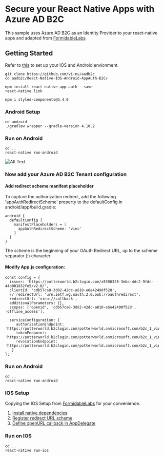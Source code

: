 # Secure your React Native Apps with Azure AD B2C

This sample uses Azure AD B2C as an Identity Provider to your react-native apps and adapted from [FormidableLabs](https://github.com/FormidableLabs/react-native-app-auth).

## Getting Started

Refer to [this](https://facebook.github.io/react-native/docs/getting-started) to set up your IOS and Android envionment.

```
git clone https://github.com/vi-nu/aadb2c
cd aadb2c/React-Native-IOS-Android-AppAuth-B2C/

npm install react-native-app-auth --save
react-native link

npm i styled-components@3.4.9

```

### Android Setup

```
cd android
./gradlew wrapper --gradle-version 4.10.2

```

### Run on Android

```
cd ..
react-native run-android
```

![Alt Text](https://media.giphy.com/media/9x4TVor33c2aX1E3WY/giphy.gif)

### Now add your Azure AD B2C Tenant configuration

#### Add redirect scheme manifest placeholder
To capture the authorization redirect, add the following 'appAuthRedirectScheme' property to the defaultConfig in android/app/build.gradle:

```
android {
  defaultConfig {
    manifestPlaceholders = [
      appAuthRedirectScheme: 'vinu'
    ]
  }
}
```
The scheme is the beginning of your OAuth Redirect URL, up to the scheme separator (:) character.

#### Modify App.js configuration:

```
const config = {
  issuer: 'https://potterworld.b2clogin.com/a5386328-3eba-4dc2-9fdc-44b001832fe5/v2.0/',
  clientId: 'cdb57ca8-3d82-42dc-a810-e6e42490f528',
  // redirectUrl: 'urn.ietf.wg.oauth.2.0.oob://oauthredirect',
  redirectUrl: 'vinu://callback',
  additionalParameters: {},
  scopes: ['openid', 'cdb57ca8-3d82-42dc-a810-e6e42490f528', 'offline_access'],

  serviceConfiguration: {
     authorizationEndpoint: 'https://potterworld.b2clogin.com/potterworld.onmicrosoft.com/b2c_1_vinu/oauth2/v2.0/authorize',
     tokenEndpoint: 'https://potterworld.b2clogin.com/potterworld.onmicrosoft.com/b2c_1_vinu/oauth2/v2.0/token',
     revocationEndpoint: 'https://potterworld.b2clogin.com/potterworld.onmicrosoft.com/b2c_1_vinu/oauth2/v2.0/logout'
   }
};
```

### Run on Android

```
cd ..
react-native run-android
```

### IOS Setup
Copying the IOS Setup from [FormidableLabs](https://github.com/FormidableLabs/react-native-app-auth) for your convenience.

1. [Install native dependencies](https://github.com/FormidableLabs/react-native-app-auth#install-native-dependencies)
2. [Register redirect URL scheme](https://github.com/FormidableLabs/react-native-app-auth#register-redirect-url-scheme)
3. [Define openURL callback in AppDelegate](https://github.com/FormidableLabs/react-native-app-auth#define-openurl-callback-in-appdelegate)

### Run on IOS

```
cd ..
react-native run-ios
```
